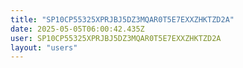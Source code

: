 ```yaml
---
title: "SP10CP55325XPRJBJ5DZ3MQAR0T5E7EXXZHKTZD2A"
date: 2025-05-05T06:00:42.435Z
user: SP10CP55325XPRJBJ5DZ3MQAR0T5E7EXXZHKTZD2A
layout: "users"
---
```

    